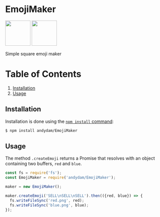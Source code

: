 # EmojiMaker


<img src="https://user-images.githubusercontent.com/6262514/42980039-4c255584-8b8a-11e8-975c-df01ba2c93c7.png" width="80px" height="80px" />   <img src="https://user-images.githubusercontent.com/6262514/42980038-4c102eac-8b8a-11e8-91d9-3d37636d2585.png" width="80px" height="80px" />

Simple square emoji maker

# Table of Contents

1.  [Installation](#installation)
1.  [Usage](#usage)

## Installation

Installation is done using the
[`npm install` command](https://docs.npmjs.com/getting-started/installing-npm-packages-locally):

```bash
$ npm install andydam/EmojiMaker
```

## Usage

The method `.createEmoji` returns a Promise that resolves with an object containing two buffers, `red` and `blue`.

```js
const fs = require('fs');
const EmojiMaker = require('andydam/EmojiMaker');

maker = new EmojiMaker();

maker.createEmoji('SELL\nSELL\nSELL').then(({red, blue}) => {
  fs.writeFileSync('red.png', red);
  fs.writeFileSync('blue.png', blue);
});
```